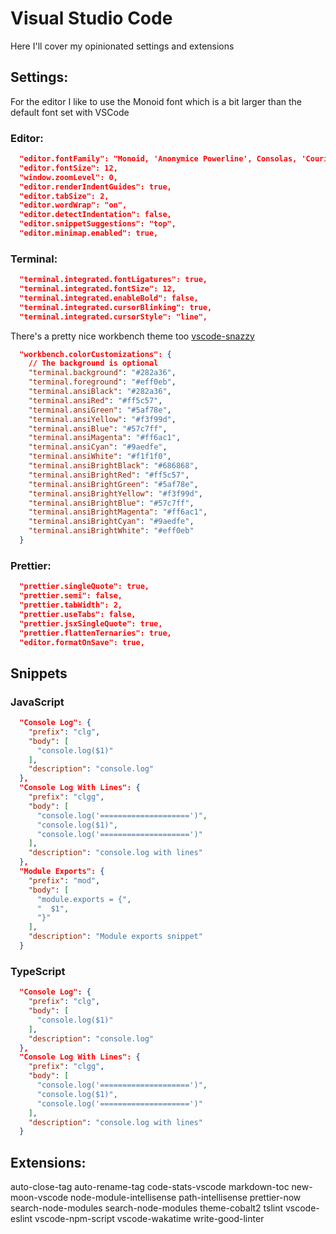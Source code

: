 # Visual Studio Code

Here I'll cover my opinionated settings and extensions

## Settings:

For the editor I like to use the Monoid font which is a bit larger than the default font set with VSCode 

### Editor:

```json
  "editor.fontFamily": "Monoid, 'Anonymice Powerline', Consolas, 'Courier New', monospace",
  "editor.fontSize": 12,
  "window.zoomLevel": 0,
  "editor.renderIndentGuides": true,
  "editor.tabSize": 2,
  "editor.wordWrap": "on",
  "editor.detectIndentation": false,
  "editor.snippetSuggestions": "top",
  "editor.minimap.enabled": true,
```

### Terminal:

```json
  "terminal.integrated.fontLigatures": true,
  "terminal.integrated.fontSize": 12,
  "terminal.integrated.enableBold": false,
  "terminal.integrated.cursorBlinking": true,
  "terminal.integrated.cursorStyle": "line",
```

There's a pretty nice workbench theme too [vscode-snazzy](https://github.com/Tyriar/vscode-snazzy)

```json
  "workbench.colorCustomizations": {
    // The background is optional
    "terminal.background": "#282a36", 
    "terminal.foreground": "#eff0eb",
    "terminal.ansiBlack": "#282a36",
    "terminal.ansiRed": "#ff5c57",
    "terminal.ansiGreen": "#5af78e",
    "terminal.ansiYellow": "#f3f99d",
    "terminal.ansiBlue": "#57c7ff",
    "terminal.ansiMagenta": "#ff6ac1",
    "terminal.ansiCyan": "#9aedfe",
    "terminal.ansiWhite": "#f1f1f0",
    "terminal.ansiBrightBlack": "#686868",
    "terminal.ansiBrightRed": "#ff5c57",
    "terminal.ansiBrightGreen": "#5af78e",
    "terminal.ansiBrightYellow": "#f3f99d",
    "terminal.ansiBrightBlue": "#57c7ff",
    "terminal.ansiBrightMagenta": "#ff6ac1",
    "terminal.ansiBrightCyan": "#9aedfe",
    "terminal.ansiBrightWhite": "#eff0eb"
  }
```

### Prettier:

```json
  "prettier.singleQuote": true,
  "prettier.semi": false,
  "prettier.tabWidth": 2,
  "prettier.useTabs": false,
  "prettier.jsxSingleQuote": true,
  "prettier.flattenTernaries": true,
  "editor.formatOnSave": true,
```

## Snippets

### JavaScript

```json
  "Console Log": {
    "prefix": "clg",
    "body": [
      "console.log($1)"
    ],
    "description": "console.log"
  },
  "Console Log With Lines": {
    "prefix": "clgg",
    "body": [
      "console.log('====================')",
      "console.log($1)",
      "console.log('====================')"
    ],
    "description": "console.log with lines"
  },
  "Module Exports": {
    "prefix": "mod",
    "body": [
      "module.exports = {",
      "  $1",
      "}"
    ],
    "description": "Module exports snippet"
  }
```

### TypeScript

```json
  "Console Log": {
    "prefix": "clg",
    "body": [
      "console.log($1)"
    ],
    "description": "console.log"
  },
  "Console Log With Lines": {
    "prefix": "clgg",
    "body": [
      "console.log('====================')",
      "console.log($1)",
      "console.log('====================')"
    ],
    "description": "console.log with lines"
  }
```

## Extensions:

auto-close-tag
auto-rename-tag
code-stats-vscode
markdown-toc
new-moon-vscode
node-module-intellisense
path-intellisense
prettier-now
search-node-modules
search-node-modules
theme-cobalt2
tslint
vscode-eslint
vscode-npm-script
vscode-wakatime
write-good-linter

